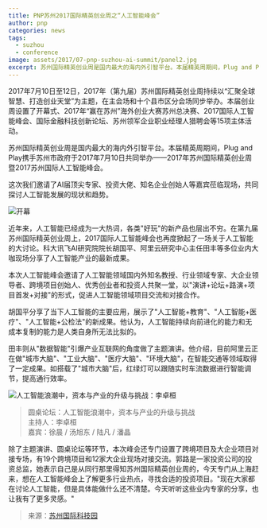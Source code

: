 ```yaml
---
title: PNP苏州2017国际精英创业周之“人工智能峰会”
author: pnp
categories: news
tags:
  - suzhou
  - conference
image: assets/2017/07-pnp-suzhou-ai-summit/panel2.jpg
excerpt: 苏州国际精英创业周是国内最大的海内外引智平台。本届精英周期间，Plug and Play携手苏州市政府于2017年7月10日共同举办——2017年苏州国际精英创业周暨2017苏州国际人工智能峰会。
---
```


2017年7月10日至12日，2017年（第九届）苏州国际精英创业周持续以“汇聚全球智慧、打造创业天堂”为主题，在主会场和十个县市区分会场同步举办。本届创业周设置了开幕式、2017年“赢在苏州”海外创业大赛苏州总决赛、2017国际人工智能峰会、国际金融科技创新论坛、苏州领军企业职业经理人猎聘会等15项主体活动。

苏州国际精英创业周是国内最大的海内外引智平台。本届精英周期间，Plug and Play携手苏州市政府于2017年7月10日共同举办——2017年苏州国际精英创业周暨2017苏州国际人工智能峰会。

这次我们邀请了AI届顶尖专家、投资大佬、知名企业创始人等嘉宾莅临现场，共同探讨人工智能发展的现状和趋势。

![开幕](/assets/2017/07-pnp-suzhou-ai-summit/open.jpg)

近年来，人工智能已经成为一大热词，各类"好玩"的新产品也层出不穷。在第九届苏州国际精英创业周上，2017国际人工智能峰会也再度掀起了一场关于人工智能的大讨论。科大讯飞AI研究院院长胡国平、阿里云研究中心主任田丰等多位业内大咖现场分享了人工智能产业的最新成果。

本次人工智能峰会邀请了人工智能领域国内外知名教授、行业领域专家、大企业领导者、跨境项目创始人、优秀创业者和投资人共聚一堂，以"演讲+论坛+路演+项目首发+对接"的形式，促进人工智能领域项目交流和对接合作。

胡国平分享了当下人工智能的主要应用，展示了"人工智能+教育"、"人工智能+医疗"、"人工智能+公检法"的新成果。他认为，人工智能持续向前进化的能力和无成本复制的能力是人类自身所无法比拟的。

田丰则从"数据智能"引爆产业互联网的角度做了主题演讲。他介绍，目前阿里云正在做"城市大脑"、"工业大脑"、"医疗大脑"、"环境大脑"，在智能交通等领域取得了一定成果。如搭载了"城市大脑"后，红绿灯可以跟随实时车流数据进行智能调节，提高通行效率。

![人工智能浪潮中，资本与产业的升级与挑战：李卓桓](/assets/2017/07-pnp-suzhou-ai-summit/panel.jpg)

> 圆桌论坛：人工智能浪潮中，资本与产业的升级与挑战  
> 主持人：李卓桓  
> 嘉宾：徐晨 / 汤旭东 / 陆凡 / 潘晶

除了主题演讲、圆桌论坛等环节，本次峰会还专门设置了跨境项目及大企业项目对接专场，有19个跨境项目和12家大企业现场对接交流。郭路是一家投资公司的投资总监，她表示自己是从同行那里得知苏州国际精英创业周的，今天专门从上海赶来，想在人工智能峰会上了解更多行业热点，寻找合适的投资项目。"现在大家都在讨论人工智能，但是具体能做什么还不清楚。今天听听这些业内专家的分享，也让我有了更多灵感。"

> 来源：[苏州国际科技园](https://mp.weixin.qq.com/s/nlyQU4i5LSljmOKsIDgL3w?)
